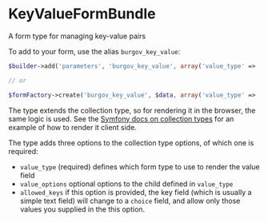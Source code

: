 KeyValueFormBundle
==================

A form type for managing key-value pairs

To add to your form, use the alias `burgov_key_value`:

```php
$builder->add('parameters', 'burgov_key_value', array('value_type' => 'text'));

// or

$formFactory->create('burgov_key_value', $data, array('value_type' => 'text'));
```

The type extends the collection type, so for rendering it in the browser, the same logic is used. See the 
[Symfony docs on collection types](http://symfony.com/doc/current/cookbook/form/form_collections.html) for
an example of how to render it client side.

The type adds three options to the collection type options, of which one is required:

  * `value_type` (required) defines which form type to use to render the value field
  * `value_options` optional options to the child defined in `value_type`
  * `allowed_keys` if this option is provided, the key field (which is usually a simple text field) will change
to a `choice` field, and allow only those values you supplied in the this option.
